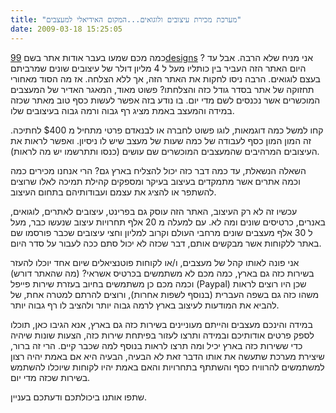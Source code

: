 ```yaml
---
title: "מערכת מכירת עיצובים ולוגואים...המקום האידיאלי למעצבים"
date: 2009-03-18 15:25:05
---
```


כמה מכם שמעו בעבר אודות אתר בשם <a href="http://99designs.com/" target="_blank">99designs</a> ? אני מניח שלא הרבה. אבל עד היום האתר הזה העביר בין כותליו מעל ל 4 מליון דולר של עיצובים שונים שמרביתם בעצם לוגואים. הרבה ניסו לחקות את האתר הזה, אך ללא הצלחה. אז מה הסוד מאחורי תחזוקה של אתר בסדר גודל כזה והצלחתו? פשוט מאוד, המאגר האדיר של המעצבים המוכשרים אשר נכנסים לשם מדי יום. בו נודע בזה אפשר לעשות כסף טוב מאתר שכזה במידה והמעצב באמת מציג רף גבוה ורמה גבוה בעיצובים שלו.

קחו למשל כמה דוגמאות, לוגו פשוט לחברה או לבנאדם פרטי מתחיל מ $400 לחתיכה. זה המון המון כסף לעבודה של כמה שעות של מעצב שיש לו ניסיון. ואפשר לראות את העיצובים המרהיבים שהמעצבים המוכשרים שם עושים (כנסו ותתרשמו יש מה לראות).

השאלה הנשאלת, עד כמה דבר כזה יכול להצליח בארץ גם? הרי אנחנו מכירים כמה וכמה אתרים אשר מתמקדים בעיצוב בעיקר ומספקים קהילת תמיכה לאלו שרוצים להשתפר או להציג את עצמם ועבודותיהם בתחום העיצוב.

עכשיו זה לא רק העיצוב, האתר הזה עוסק גם בפרינט, עיצובים לאתרים, לוגואים, באנרים, כרטיסים שונים ומה לא. עם למעלה מ 20 אלף תחרויות עיצוב שנעשו כבר, מעל ל 30 אלף מעצבים שונים מרחבי העולם וקרוב למליון וחצי עיצובים שכבר פורסמו שם באתר ללקוחות אשר מבקשים אותם, דבר שכזה לא יכול סתם ככה לעבור על סדר היום.

אני פונה לאותו קהל של מעצבים, ו/או לקוחות פוטנציאלים שיום אחד יוכלו להעזר בשירות כזה גם בארץ, כמה מכם לא משתמשים בכרטיס אשראי? (מה שהאתר דורש) וכמה מכם כן משתמשים בחיוב בעזרת שירות פייפל (Paypal) שכן היו רוצים לראות משהו כזה גם בשפה העברית (בנוסף לשפות אחרות), ורוצים להרתם למטרה אחת, של להביא את המודעות לעיצוב בארץ לרמה גבוה יותר ולהציב לו רף גבוה יותר.

במידה והינכם מעצבים והייתם מעוניינים בשירות כזה גם בארץ, אנא הגיבו כאן, תוכלו לספק פרטים אודותיכם ובמידה ותרצו לעזור בפיתחת שירות כזה, הצעות שונות שיהיה כדי ששירות כזה בארץ יכיל ומה תרצו לראות בנוסף למה שכבר קיים. הרי זה ברור, שיצירת מערכת שתעשה את אותו הדבר זאת לא הבעיה, הבעיה היא אם באמת יהיה רצון למשתמשים להרוויח כסף והשתתף בתחרויות והאם באמת יהיו לקוחות שיוכלו להשתמש בשירות שכזה מדי יום.

שתפו אותנו ביכולתכם ודעתכם בעניין.
